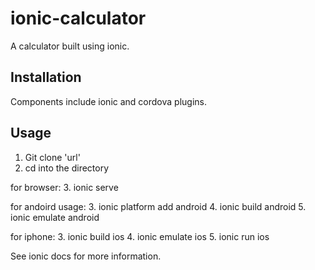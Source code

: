 # ionic-calculator

A calculator built using ionic. 

## Installation

Components include ionic and cordova plugins.

## Usage
1. Git clone 'url'
2. cd into the directory

for browser:
  3. ionic serve

for andoird usage:
  3. ionic platform add android
  4. ionic build android
  5. ionic emulate android
  
for iphone:
  3. ionic build ios
  4. ionic emulate ios
  5. ionic run ios

See ionic docs for more information.
